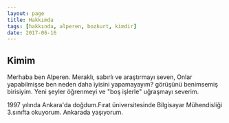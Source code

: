 ```yaml
---
layout: page
title: Hakkımda
tags: [hakkında, alperen, bozkurt, kimdir]
date: 2017-06-16
---
```

Kimim
---

Merhaba ben Alperen. Meraklı, sabırlı ve araştırmayı seven, Onlar yapabilmişse ben neden daha iyisini yapamayayım? görüşünü benimsemiş birisiyim. Yeni şeyler öğrenmeyi ve "boş işlerle" uğraşmayı severim.

1997 yılında Ankara'da doğdum.Fırat üniversitesinde Bilgisayar Mühendisliği 3.sınıfta okuyorum. Ankarada yaşıyorum.
